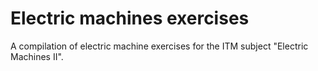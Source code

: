 # Electric machines exercises

A compilation of electric machine exercises for the ITM subject "Electric Machines II".
